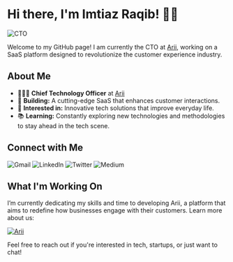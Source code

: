 # Hi there, I'm Imtiaz Raqib! 👋🏽

![CTO](https://img.shields.io/badge/Chief%20Technology%20Officer-Arii-blue?style=flat-square)

Welcome to my GitHub page! I am currently the CTO at [Arii](https://helloarii.com), working on a SaaS platform designed to revolutionize the customer experience industry.

## About Me

- 🧑🏽‍💻 **Chief Technology Officer** at [Arii](https://helloarii.com)
- 🌱 **Building:** A cutting-edge SaaS that enhances customer interactions.
- 👀 **Interested in:** Innovative tech solutions that improve everyday life.
- 📚 **Learning:** Constantly exploring new technologies and methodologies to stay ahead in the tech scene.

## Connect with Me

![Gmail](https://img.shields.io/badge/-imtiaz@raqib.tech-D14836?style=flat-square&logo=gmail&logoColor=white&link=mailto:imtiaz@raqib.tech)
![LinkedIn](https://img.shields.io/badge/-LinkedIn-0077B5?style=flat-square&logo=linkedin&logoColor=white&link=https://www.linkedin.com/in/imtiazraqib/)
![Twitter](https://img.shields.io/badge/-Twitter-1DA1F2?style=flat-square&logo=twitter&logoColor=white&link=https://twitter.com/imtiazraqib)
![Medium](https://img.shields.io/badge/-Medium-black?style=flat-square&logo=medium&logoColor=white&link=https://medium.com/@imtiazraqib)

## What I'm Working On

I’m currently dedicating my skills and time to developing Arii, a platform that aims to redefine how businesses engage with their customers. Learn more about us:

[![Arii](https://img.shields.io/badge/Visit-Arii-ff69b4?style=flat-square)](https://helloarii.com)

Feel free to reach out if you're interested in tech, startups, or just want to chat!
